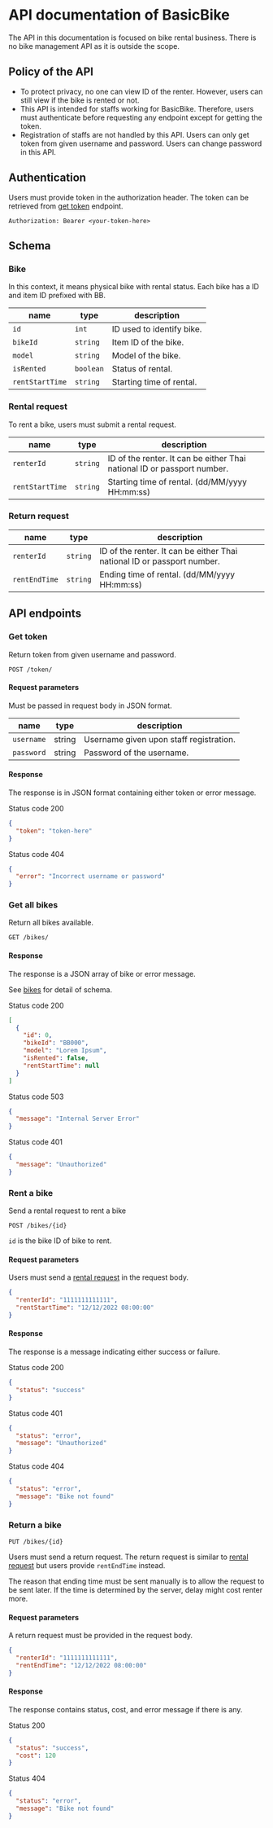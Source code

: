 # API documentation of BasicBike

The API in this documentation is focused on bike rental business. 
There is no bike management API as it is outside the scope.

## Policy of the API
- To protect privacy, no one can view ID of the renter. However, users can still 
  view if the bike is rented or not.
- This API is intended for staffs working for BasicBike. Therefore, users must
  authenticate before requesting any endpoint except for getting the token.
- Registration of staffs are not handled by this API. Users can only get token from
  given username and password. Users can change password in this API.


## Authentication

Users must provide token in the authorization header. The token can be retrieved 
from [get token](#get-token) endpoint.

```http request
Authorization: Bearer <your-token-here>
```

## Schema

### Bike
In this context, it means physical bike with rental status. Each bike has
a ID and item ID prefixed with BB.

| name            | type      | description               |
|-----------------|-----------|---------------------------|
| `id`            | `int`     | ID used to identify bike. |
| `bikeId`        | `string`  | Item ID of the bike.      |
| `model`         | `string`  | Model of the bike.        |
| `isRented`      | `boolean` | Status of rental.         |
| `rentStartTime` | `string`  | Starting time of rental.  |

### Rental request
To rent a bike, users must submit a rental request.

| name            | type     | description                                                             |
|-----------------|----------|-------------------------------------------------------------------------|
| `renterId`      | `string` | ID of the renter. It can be either Thai national ID or passport number. |
| `rentStartTime` | `string` | Starting time of rental. (dd/MM/yyyy HH:mm:ss)                          | 

### Return request

| name          | type     | description                                                             |
|---------------|----------|-------------------------------------------------------------------------|
| `renterId`    | `string` | ID of the renter. It can be either Thai national ID or passport number. |
| `rentEndTime` | `string` | Ending time of rental. (dd/MM/yyyy HH:mm:ss)                            |

## API endpoints

### Get token

Return token from given username and password.

```http request
POST /token/
```

#### Request parameters
Must be passed in request body in JSON format.

| name       | type   | description                             |
|------------|--------|-----------------------------------------|
| `username` | string | Username given upon staff registration. |
| `password` | string | Password of the username.               |

#### Response

The response is in JSON format containing either token or error message.

Status code 200

```json
{
  "token": "token-here"
}
```

Status code 404

```json
{
  "error": "Incorrect username or password"
}
```

### Get all bikes

Return all bikes available.

```http request
GET /bikes/
```

#### Response

The response is a JSON array of bike or error message.

See [bikes](#bike) for detail of schema.

Status code 200
```json
[
  {
    "id": 0,
    "bikeId": "BB000",
    "model": "Lorem Ipsum",
    "isRented": false,
    "rentStartTime": null
  }
]
```

Status code 503
```json
{
  "message": "Internal Server Error"
}
```

Status code 401
```json
{
  "message": "Unauthorized"
}
```

### Rent a bike

Send a rental request to rent a bike

```http request
POST /bikes/{id}
```

`id` is the bike ID of bike to rent.

#### Request parameters

Users must send a [rental request](#rental-request) in the request body.

```json
{
  "renterId": "1111111111111",
  "rentStartTime": "12/12/2022 08:00:00"
}
```

#### Response

The response is a message indicating either success or failure.

Status code 200

```json
{
  "status": "success"
}
```

Status code 401

```json
{
  "status": "error",
  "message": "Unauthorized"
}
```

Status code 404

```json
{
  "status": "error",
  "message": "Bike not found"
}
```

### Return a bike

```http request
PUT /bikes/{id}
```

Users must send a return request. The return request is similar to [rental request](#rental-request) 
but users provide `rentEndTime` instead.

The reason that ending time must be sent manually is to allow the request to be sent later. If the time is
determined by the server, delay might cost renter more.

#### Request parameters

A return request must be provided in the request body. 

```json
{
  "renterId": "1111111111111",
  "rentEndTime": "12/12/2022 08:00:00"
}
```

#### Response

The response contains status, cost, and error message if there is any.

Status 200

```json
{
  "status": "success",
  "cost": 120
}
```

Status 404

```json
{
  "status": "error",
  "message": "Bike not found"
}
```

